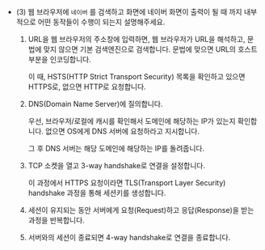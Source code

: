 
- (3) 웹 브라우저에 `네이버` 를 검색하고 화면에 네이버 화면이 출력이 될 때 까지 내부적으로 어떤 동작들이 수행이 되는지 설명해주세요. 

    1. URL을 웹 브라우저의 주소창에 입력하면,
    웹 브라우저가 URL을 해석하고, 문법에 맞지 않으면 기본 검색엔진으로 검색합니다.
    문법에 맞으면 URL의 호스트 부분을 인코딩합니다.
        
        이 때, HSTS(HTTP Strict Transport Security) 목록을 확인하고 있으면 HTTPS로, 없으면 HTTP로 요청합니다.
        
    2. DNS(Domain Name Server)에 질의합니다.
        
        우선, 브라우저/로컬에 캐시를 확인해서 도메인에 해당하는 IP가 있는지 확인합니다.
        없으면 OS에게 DNS 서버에 요청하라고 지시합니다.
        
        그 후 DNS 서버는 해당 도메인에 해당하는 IP를 돌려줍니다.
        
    3. TCP 소켓을 열고 3-way handshake로 연결을 설정합니다.
        
        이 과정에서 HTTPS 요청이라면 TLS(Transport Layer Security) handshake 과정을 통해 세션키를 생성합니다.
        
    4. 세션이 유지되는 동안 서버에게 요청(Request)하고 응답(Response)을 받는 과정을 반복합니다.
    5. 서버와의 세션이 종료되면 4-way handshake로 연결을 종료합니다.
